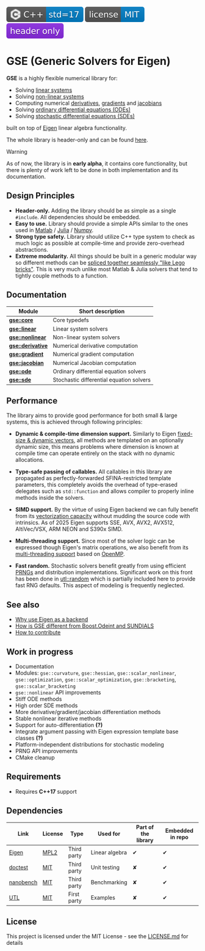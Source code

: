 [<img src ="docs/images/icon_cpp_std_17.svg">](https://en.wikipedia.org/wiki/C%2B%2B#Standardization)
[<img src ="docs/images/icon_license_mit.svg">](./LICENSE.md)
[<img src ="docs/images/icon_header_only.svg">](https://en.wikipedia.org/wiki/Header-only)

# GSE (Generic Solvers for Eigen)

**GSE** is a highly flexible numerical library for:

- Solving [linear systems](https://en.wikipedia.org/wiki/Linear_system)
- Solving [non-linear systems](https://en.wikipedia.org/wiki/Nonlinear_system)
- Computing numerical [derivatives](https://en.wikipedia.org/wiki/Numerical_differentiation), [gradients](https://en.wikipedia.org/wiki/Gradient) and [jacobians](https://en.wikipedia.org/wiki/Jacobian_matrix_and_determinant)
- Solving [ordinary differential equations (ODEs)](https://en.wikipedia.org/wiki/Ordinary_differential_equation)
- Solving [stochastic differential equations (SDEs)](https://en.wikipedia.org/wiki/Stochastic_differential_equation)

built on top of [Eigen](https://eigen.tuxfamily.org/index.php?title=Main_Page) linear algebra functionality.

The whole library is header-only and can be found [here](include/).

> [!Warning]
> As of now, the library is in **early alpha**, it contains core functionality, but there is plenty of work left to be done in both implementation and its documentation.

## Design Principles

- **Header-only.** Adding the library should be as simple as a single `#include`. All dependencies should be embedded.
- **Easy to use.** Library should provide a simple APIs similar to the ones used in [Matlab](https://en.wikipedia.org/wiki/MATLAB) / [Julia](https://en.wikipedia.org/wiki/Julia_(programming_language)) / [Numpy](https://github.com/numpy/numpy).
- **Strong type safety.** Library should utilize C++ type system to check as much logic as possible at compile-time and provide zero-overhead abstractions.
- **Extreme modularity.** All things should be built in a generic modular way so different methods can be [spliced together seamlessly "like Lego bricks"](./docs/guide_modularity_showcase.md). This is very much unlike most Matlab & Julia solvers that tend to tightly couple methods to a function.

## Documentation

| Module                                             | Short description                        |
| -------------------------------------------------- | ---------------------------------------- |
| [**gse::core**](./docs/module_core.md)             | Core typedefs                            |
| [**gse::linear**](./docs/module_linear.md)         | Linear system solvers                    |
| [**gse::nonlinear**](./docs/module_nonlinear.md)   | Non-linear system solvers                |
| [**gse::derivative**](./docs/module_derivative.md) | Numerical derivative computation         |
| [**gse::gradient**](./docs/module_gradient.md)     | Numerical gradient computation           |
| [**gse::jacobian**](./docs/module_jacobian.md)     | Numerical Jacobian computation           |
| [**gse::ode**](./docs/module_ode.md)               | Ordinary differential equation solvers   |
| [**gse::sde**](./docs/module_sde.md)               | Stochastic differential equation solvers |

## Performance

The library aims to provide good performance for both small & large systems, this is achieved through following principles:

- **Dynamic & compile-time dimension support.** Similarly to Eigen [fixed-size & dynamic vectors](https://eigen.tuxfamily.org/dox/group__TopicFixedSizeVectorizable.html), all methods are templated on an optionally dynamic size, this means problems where dimension is known at compile time can operate entirely on the stack with no dynamic allocations.

- **Type-safe passing of callables.** All callables in this library are propagated as perfectly-forwarded SFINA-restricted template parameters, this completely avoids the overhead of type-erased delegates such as `std::function` and allows compiler to properly inline methods inside the solvers.

- **SIMD support.** By the virtue of using Eigen backend we can fully benefit from its [vectorization capacity](http://eigen.tuxfamily.org/index.php?title=FAQ#Vectorization) without mudding the source code with intrinsics. As of 2025 Eigen supports SSE, AVX, AVX2, AVX512, AltiVec/VSX, ARM NEON and S390x SIMD.

- **Multi-threading support.** Since most of the solver logic can be expressed though Eigen's matrix operations, we also benefit from its [multi-threading support](https://eigen.tuxfamily.org/dox/TopicMultiThreading.html) based on [OpenMP](https://en.wikipedia.org/wiki/OpenMP).

- **Fast random.** Stochastic solvers benefit greatly from using efficient [PRNGs](https://en.wikipedia.org/wiki/Pseudorandom_number_generator) and distribution implementations. Significant work on this front has been done in [utl::random](https://github.com/DmitriBogdanov/UTL/blob/master/docs/module_random.md) which is partially included here to provide fast RNG defaults. This aspect of modeling is frequently neglected.

## See also

- [Why use Eigen as a backend](./docs/guide_backend_motivation.md)
- [How is GSE different from Boost.Odeint and SUNDIALS](./docs/guide_library_differences.md)
- [How to contribute](./CONTRIBUTING.md)

## Work in progress

- Documentation
- Modules: `gse::curvature`, `gse::hessian`, `gse::scalar_nonlinear`, `gse::optimization`, `gse::scalar_optimization`, `gse::bracketing`, `gse::scalar_bracketing`
- `gse::nonlinear` API improvements
- Stiff ODE methods
- High order SDE methods
- More derivative/gradient/jacobian differentiation methods
- Stable nonlinear iterative methods
- Support for auto-differentiation **(?)**
- Integrate argument passing with Eigen expression template base classes **(?)**
- Platform-independent distributions for stochastic modeling
- PRNG API improvements
- CMake cleanup

## Requirements

- Requires **C++17** support

## Dependencies

| Link                                               | License                                                      | Type        | Used for       | Part of the library | Embedded in repo |
| -------------------------------------------------- | ------------------------------------------------------------ | ----------- | -------------- | ------------------- | ---------------- |
| [Eigen](https://eigen.tuxfamily.org)               | [MPL2](https://eigen.tuxfamily.org/index.php?title=Main_Page#License) | Third party | Linear algebra | ✔                   | ✔                |
| [doctest](https://github.com/doctest/doctest)      | [MIT](https://github.com/doctest/doctest/blob/master/LICENSE.txt) | Third party | Unit testing   | ✘                   | ✔                |
| [nanobench](https://github.com/martinus/nanobench) | [MIT](https://github.com/martinus/nanobench/blob/master/LICENSE) | Third party | Benchmarking   | ✘                   | ✔                |
| [UTL](https://github.com/DmitriBogdanov/UTL)       | [MIT](https://github.com/DmitriBogdanov/UTL/blob/master/LICENSE.md) | First party | Examples       | ✘                   | ✔                |

## License

This project is licensed under the MIT License - see the [LICENSE.md](https://github.com/DmitriBogdanov/prototyping_utils/blob/master/LICENSE.md) for details
